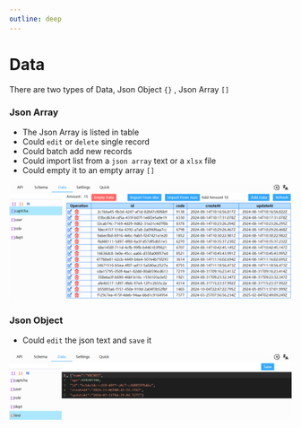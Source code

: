 ```yaml
---
outline: deep
---
```


# Data

There are two types of Data, Json Object `{}` , Json Array `[]`

### Json Array

- The Json Array is listed in table
- Could `edit` or `delete` single record
- Could batch add new records
- Could import list from a `json array` text or a `xlsx` file
- Could empty it to an empty array `[]`  


![截图](/images/data-table.png "data.png")

### Json Object

- Could `edit` the json text and `save` it

![截图](/images/data-json.png "data.png")
